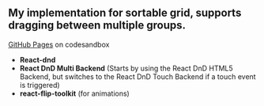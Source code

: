 ## My implementation for sortable grid, supports dragging between multiple groups.

[GitHub Pages](https://codesandbox.io/s/6v7l7z68jk) on codesandbox

- **React-dnd**
- **React DnD Multi Backend** (Starts by using the React DnD HTML5 Backend, but switches to the React DnD Touch Backend if a touch event is triggered)
- **react-flip-toolkit** (for animations)
